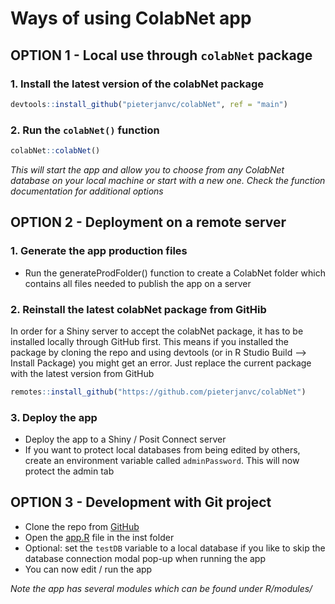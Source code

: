 # Ways of using ColabNet app

## OPTION 1 - Local use through `colabNet` package

### 1. Install the latest version of the colabNet package

```r
devtools::install_github("pieterjanvc/colabNet", ref = "main")
```

### 2. Run the `colabNet()` function

```r
colabNet::colabNet()
```

_This will start the app and allow you to choose from any ColabNet database on
your local machine or start with a new one. Check the function documentation for
additional options_

## OPTION 2 - Deployment on a remote server

### 1. Generate the app production files

- Run the generateProdFolder() function to create a ColabNet folder which
contains all files needed to publish the app on a server

### 2. Reinstall the latest colabNet package from GitHib

In order for a Shiny server to accept the colabNet package, it has to be 
installed locally through GitHub first. This means if you installed the 
package by cloning the repo and using devtools (or in R Studio Build --> Install Package) you might 
get an error. Just replace the current package with the latest version from
GitHub
```r
remotes::install_github("https://github.com/pieterjanvc/colabNet")
```

### 3. Deploy the app

- Deploy the app to a Shiny / Posit Connect server
- If you want to protect local databases from being edited by others, create an
  environment variable called `adminPassword`. This will now protect the admin
  tab

## OPTION 3 - Development with Git project

- Clone the repo from [GitHub](https://github.com/pieterjanvc/colabNet)
- Open the [app.R](../inst/app.R) file in the inst folder
- Optional: set the `testDB` variable to a local database if you like to skip
  the database connection modal pop-up when running the app
- You can now edit / run the app

_Note the app has several modules which can be found under R/modules/_
